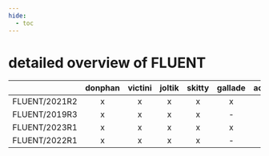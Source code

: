 ```yaml
---
hide:
  - toc
---
```


detailed overview of FLUENT
===========================

| |donphan|victini|joltik|skitty|gallade|accelgor|swalot|doduo|
| :---: | :---: | :---: | :---: | :---: | :---: | :---: | :---: | :---: |
|FLUENT/2021R2|x|x|x|x|x|-|x|x|
|FLUENT/2019R3|x|x|x|x|-|-|x|x|
|FLUENT/2023R1|x|x|x|x|x|x|x|x|
|FLUENT/2022R1|x|x|x|x|-|-|x|x|
